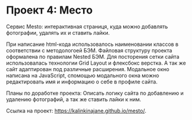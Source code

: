 # Проект 4: Место
 Сервис Mesto: интерактивная страниця, куда можно добавлять фотографии, удалять их и ставить лайки.

При написание html-кода использовалось наименовании классов в соответствии с методологоей БЭМ. Файловая структуру проекта оформалена по правилам Nested БЭМ. Для посторения сетки сайта использовалась технологии Grid Layout и флексбокс верстка. А так же сайт адаптирован под различные расширения. Модальное окно написана на JavaScript, спомощью модального окна можно редактировать имя и информацию о себе в профиле сайта.

Планы по доработке проекта:
Описать логику сайта по добавлению и удалению фотографий, а так же ставить лайки к ним. 

Ссылка на проект:
https://kalinkinajane.github.io/mesto/.

